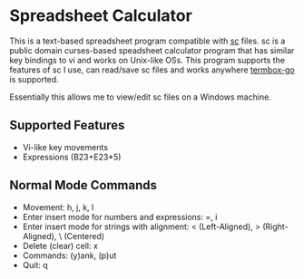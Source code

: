Spreadsheet Calculator
========

This is a text-based spreadsheet program compatible with [sc](http://www.ibiblio.org/pub/Linux/apps/financial/spreadsheet/sc-7.16.lsm) files. sc is a public domain curses-based speadsheet calculator program that has similar key bindings to vi and works on Unix-like OSs. This program supports the features of sc I use, can read/save sc files and works anywhere [termbox-go](https://github.com/nsf/termbox-go) is supported.

Essentially this allows me to view/edit sc files on a Windows machine.

## Supported Features

* Vi-like key movements
* Expressions (B23+E23*5)

## Normal Mode Commands

* Movement: h, j, k, l
* Enter insert mode for numbers and expressions: =, i
* Enter insert mode for strings with alignment: < (Left-Aligned), > (Right-Aligned), \ (Centered)
* Delete (clear) cell: x
* Commands: (y)ank, (p)ut
* Quit: q
